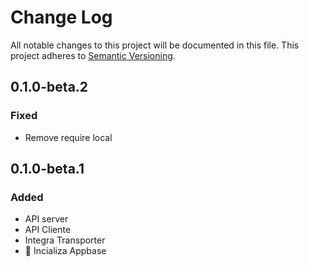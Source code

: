 # Change Log
All notable changes to this project will be documented in this file.
This project adheres to [Semantic Versioning](http://semver.org/).

## 0.1.0-beta.2
### Fixed
 - Remove require local

## 0.1.0-beta.1
### Added
 - API server
 - API Cliente
 - Integra Transporter
 - 💟 Incializa Appbase

[Socket.io]: http://socket.io/docs/
[Fetch]: https://developer.mozilla.org/en/docs/Web/API/Fetch_API
